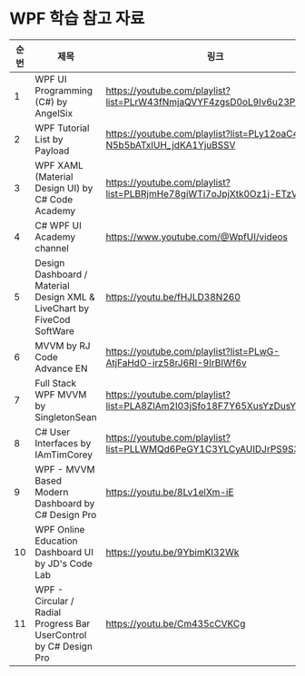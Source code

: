 # WPF 학습 참고 자료

| 순번 | 제목 | 링크 | 비고 |
| ---| --- | --- | --- |
| 1 | WPF UI Programming (C#) by AngelSix | https://youtube.com/playlist?list=PLrW43fNmjaQVYF4zgsD0oL9Iv6u23PI6M | - |
| 2 | WPF Tutorial List by Payload | https://youtube.com/playlist?list=PLy12oaC4-N5b5bATxIUH_jdKA1YjuBSSV | - |
| 3 | WPF XAML (Material Design UI) by C# Code Academy | https://youtube.com/playlist?list=PLBRjmHe78giWTi7oJpjXtk0Oz1j-ETzVJ | - |
| 4 | C# WPF UI Academy channel | https://www.youtube.com/@WpfUI/videos | - |
| 5 | Design Dashboard / Material Design XML & LiveChart by FiveCod SoftWare | https://youtu.be/fHJLD38N260 | - |
| 6 | MVVM by RJ Code Advance EN | https://youtube.com/playlist?list=PLwG-AtjFaHdO-irz58rJ6RI-9IrBIWf6v | - |
| 7 | Full Stack WPF MVVM by SingletonSean | https://youtube.com/playlist?list=PLA8ZIAm2I03jSfo18F7Y65XusYzDusYu5 | - |
| 8 | C# User Interfaces by IAmTimCorey | https://youtube.com/playlist?list=PLLWMQd6PeGY1C3YLCyAUIDJrPS9S3WdLK | - |
| 9 | WPF - MVVM Based Modern Dashboard by C# Design Pro | https://youtu.be/8Lv1elXm-iE | - |
| 10 | WPF Online Education Dashboard UI by JD's Code Lab | https://youtu.be/9YbimKI32Wk | - |
| 11 | WPF - Circular / Radial Progress Bar UserControl by C# Design Pro | https://youtu.be/Cm435cCVKCg | - |